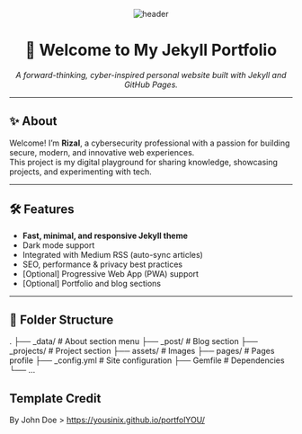 <div align="center">

![header](https://capsule-render.vercel.app/api?type=rect&color=gradient&height=160&section=header&text=Rizal's%20Jekyll%20Site&fontSize=50&fontAlignY=55&fontColor=fff)

# 🚀 Welcome to My Jekyll Portfolio

*A forward-thinking, cyber-inspired personal website built with Jekyll and GitHub Pages.*

</div>

---

## ✨ About

Welcome! I’m **Rizal**, a cybersecurity professional with a passion for building secure, modern, and innovative web experiences.  
This project is my digital playground for sharing knowledge, showcasing projects, and experimenting with tech.

---

## 🛠 Features

- **Fast, minimal, and responsive Jekyll theme**
- Dark mode support
- Integrated with Medium RSS (auto-sync articles)
- SEO, performance & privacy best practices
- [Optional] Progressive Web App (PWA) support
- [Optional] Portfolio and blog sections

---

## 🚩 Folder Structure

.
├── _data/              # About section menu
├── _post/              # Blog section
├── _projects/          # Project section
├── assets/             # Images
├── pages/              # Pages profile
├── _config.yml         # Site configuration
├── Gemfile             # Dependencies
└── ...

## Template Credit

By John Doe > https://yousinix.github.io/portfolYOU/ 